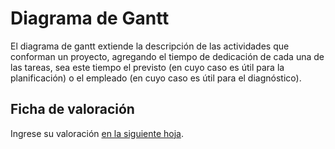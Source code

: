 # Diagrama de Gantt

El diagrama de gantt extiende la descripción de las actividades que conforman un proyecto, agregando el tiempo de dedicación de cada una de las tareas, sea este tiempo el previsto (en cuyo caso es útil para la planificación) o el empleado (en cuyo caso es útil para el diagnóstico).

## Ficha de valoración

Ingrese su valoración [en la siguiente hoja](https://docs.google.com/spreadsheets/d/1QMFJ8aK745agAT7zkVA07xLlue6UJ3i7X2Uw7SW7OrI/edit?usp=sharing).
